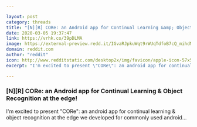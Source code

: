 ```yaml
---

layout: post
category: threads
title: "[N][R] CORe: an Android app for Continual Learning &amp; Object Recognition at the edge!"
date: 2020-03-05 19:37:47
link: https://vrhk.co/39pDLMA
image: https://external-preview.redd.it/IGvaRJpkuWqt9rWUqTdfoB7cQ_mihdMMn3scTVajCVI.jpg?width=1112&height=456&auto=webp&crop=1112:456,smart&s=0b05b049b5b14cc2431662b52bc8c51abf5632af
domain: reddit.com
author: "reddit"
icon: http://www.redditstatic.com/desktop2x/img/favicon/apple-icon-57x57.png
excerpt: "I'm excited to present \"CORe\": an android app for continual learning &amp; object recognition at the edge we developed for commonly used android..."

---
```


### [N][R] CORe: an Android app for Continual Learning &amp; Object Recognition at the edge!

I'm excited to present "CORe": an android app for continual learning &amp; object recognition at the edge we developed for commonly used android...